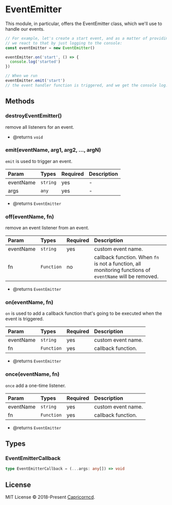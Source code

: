 # EventEmitter

This module, in particular, offers the EventEmitter class, which we'll use to handle our events.

```js
// For example, let's create a start event, and as a matter of providing a sample,
// we react to that by just logging to the console:
const eventEmitter = new EventEmitter()

eventEmitter.on('start', () => {
  console.log('started')
})

// When we run
eventEmitter.emit('start')
// the event handler function is triggered, and we get the console log.
```

## Methods

### destroyEventEmitter()

remove all listeners for an event.

- @returns `void`

### emit(eventName, arg1, arg2, ..., argN)

`emit` is used to trigger an event.

Param|Types|Required|Description
:--|:--|:--|:--
eventName|`string`|yes|-
args|`any`|yes|-

- @returns `EventEmitter`

### off(eventName, fn)

remove an event listener from an event.

Param|Types|Required|Description
:--|:--|:--|:--
eventName|`string`|yes|custom event name.
fn|`Function`|no|callback function. When `fn` is not a function, all monitoring functions of `eventName` will be removed.

- @returns `EventEmitter`

### on(eventName, fn)

`on` is used to add a callback function that's going to be executed when the event is triggered.

Param|Types|Required|Description
:--|:--|:--|:--
eventName|`string`|yes|custom event name.
fn|`Function`|yes|callback function.

- @returns `EventEmitter`

### once(eventName, fn)

`once` add a one-time listener.

Param|Types|Required|Description
:--|:--|:--|:--
eventName|`string`|yes|custom event name.
fn|`Function`|yes|callback function.

- @returns `EventEmitter`

## Types

### EventEmitterCallback

```ts
type EventEmitterCallback = (...args: any[]) => void
```

## License

MIT License © 2018-Present [Capricorncd](https://github.com/capricorncd).
